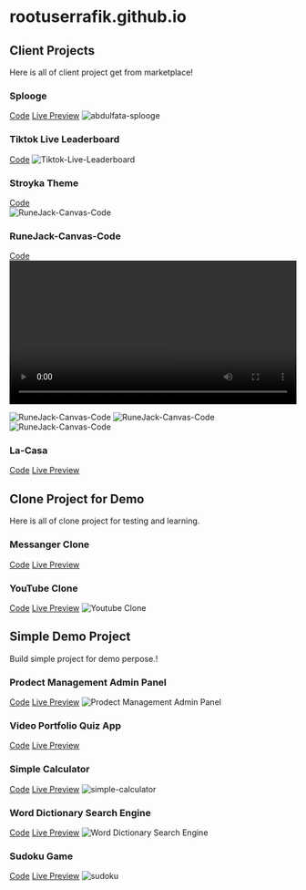 # rootuserrafik.github.io

## Client Projects
Here is all of client project get from marketplace!
### Splooge
[Code](https://github.com/rootuserrafik/abdulfata-splooge) [Live Preview](https://nft-splooge-cln.netlify.app/)
<img src="https://blogger.googleusercontent.com/img/b/R29vZ2xl/AVvXsEhLd978jOSXsX4wKr5V69p4ibVNISM-Ap0rq1PvoxvmUKvlJuNFaUFyXx3kVJmjNKYnT640yBzN7cudtQ3wyUAh9Vh2jrFm5S5LZhqB4wpdJnDR2RKiG130J5a6_yNau-dfRDraCPSNzINaEuKoW3xbmc-dFhpkGeKTIfXHwjJM4DTPIejC9CMnOuCxJw/s16000/nft-splooge.png" alt="abdulfata-splooge">

### Tiktok Live Leaderboard
[Code](https://github.com/rootuserrafik/04.-jean_dst-Tiktok-Live-Leaderboard)
<img src="https://blogger.googleusercontent.com/img/b/R29vZ2xl/AVvXsEhOPU-xrMrcj2_S3I74W0EAsRIJDQ4i4-Pp_GTR4QKkhPWtqav8iHZAkzS_WMJya4Sse13l56cqrXjvhqRzpZSITtiKy8E-TuqYD8Wi_D9AMsmFTvi9MhsCEF_-JhBk4bCM0qc_0mwYN2CIGdv_tUidmEORpICXZ2KOUdNUUatikFwiCQf8TUpsXg5Ltw/s16000/scrinshort.png" alt="Tiktok-Live-Leaderboard">

### Stroyka Theme
[Code](https://github.com/rootuserrafik/04.-jean_dst-Tiktok-Live-Leaderboard) <br>
<img src="https://blogger.googleusercontent.com/img/b/R29vZ2xl/AVvXsEgF2rv4mR3AbCLdlGYTYJeQWkcKN5jIG9YZbWb3D9zYrFxqfhO-UPMGwwC6gSM1eY67j7RXG8J9rh7TmfavnCS_vTdpAH_NJoA2kH-5CrNhQWwwFnIHBBD9g0_jzKPq7eEUOeXEV1NP-PLbRJgkgy7ZtAVC8jR-xooNHADOrKMzlkADrwzrl3dYljvMRg/s16000/ezgif.com-gif-maker.gif" alt="RuneJack-Canvas-Code">

### RuneJack-Canvas-Code
[Code](https://github.com/rootuserrafik/02-molto7-RuneJack-Canvas-Code)
<video  width=100% height="auto" controls src="https://fiverr-res.cloudinary.com/video/upload/t_fiverr_hd/dqp7tsfwzovcwoa1uras">
</br>
<div>
    <img src="https://blogger.googleusercontent.com/img/b/R29vZ2xl/AVvXsEiff4kkVPQydypEyhH_B53_8yRhXjnzobeTIYKrNrW17jAqoxkgcRovmBb1vWiTOZvfDPD-uncqH9Jefmw9MaRXGXobUrtHZv8Y9dGvtWUBOHufJmYFvhjCH-S1b-LOMbOWniQA_Am4MrwKrAzCr9EFqfwnBTHM7clACdkYnxOJPwaeDdo5U3KNsOIBNw/w265-h400/wheel.png" alt="RuneJack-Canvas-Code">
    <img src="https://blogger.googleusercontent.com/img/b/R29vZ2xl/AVvXsEieqJv2WA9LwGP8x9rcokClyEjUOzsaTVJewlYzA_1MNg7s7JRMU9LdY5eMNhta9J7fWUK0mnO-o84zACY5losYYxqlTb0RAgTaQ0_lF0P3W01-NHzg6fxFWGIEoPx2JY5DEGpZ2GK2pE2ZYStukk0IS7dhHcB39fFvfEXYIe0bwwkRkhD934lPRlVoDg/w273-h400/flowerpoker.png" alt="RuneJack-Canvas-Code">
    <img src="https://blogger.googleusercontent.com/img/b/R29vZ2xl/AVvXsEivrRtrRNf2rJaDDLtG7ntwvpd7OTfSGwDjl-4ATVfcERGOy2CWV8vci2ZG5Nxanqb63N_kJVev_EosNZhK8QHlG9cguzaX7Sx4KQxDRjOhRFi8MonuI-ZiXAdYzszL6PfKPFdQGLpMTQEmesb0N0sjf3JYXU23Pq_FqOJkeoYoTPTrhlDJWwwLPWXLTQ/w301-h400/flowergame.png" alt="RuneJack-Canvas-Code">
</div>

### La-Casa
[Code](https://github.com/rootuserrafik/La-Casa-Project) [Live Preview](#LiveDemo)
<img src="" alt="">


## Clone Project for Demo
Here is all of clone project for testing and learning.

### Messanger Clone
[Code](https://github.com/rootuserrafik/messenger-clone) [Live Preview](https://messenger-clone-app-for-demo.netlify.app/)

### YouTube Clone
[Code](https://github.com/rootuserrafik/youtube-clone) [Live Preview](https://youtube-clone-app-for-demo.netlify.app/)
<img src="https://blogger.googleusercontent.com/img/b/R29vZ2xl/AVvXsEjfyGds5on-0FVB9R-AwIUMmMWDCVqNlIO7-ZfoX1AjXGIadZM6tvfxrdub6OfeIWupSDRJsd6ibRfnVsnZi5XShnxfc7QiuvBxXmcYkab_aAAiUpubcpLaf_MSCnup4rU1cNhn9nGziRA-pNJsz4TnoKP4eeDobTOPLn5UoQHmWgaWCs5dNy47v_AehQ/s16000/youtube-clone.png" alt="Youtube Clone">


## Simple Demo Project
Build simple project for demo perpose.!

### Prodect Management Admin Panel
[Code](https://github.com/rootuserrafik/react-task) [Live Preview](https://product-admin-management.netlify.app/)
<img src="https://blogger.googleusercontent.com/img/b/R29vZ2xl/AVvXsEh_k5_MLgyK2VYgnOoYG0KseNqInAh1vS10Lwrc7OzX0X2TtfAHzi4mcvsSWwyqkeLtRrD-2pQxYNtC02WeaLMNDmxPSyLsGAk9EBa3c1MpQm7gf82j1_o1CbraEyBalu_JWQbqKfLad-urZs7yP01bK1I-jQAzg8MbPpt0bo11mSdS7NziGHlAoec4Hw/s16000/product-admin-management.png" alt="Prodect Management Admin Panel">


### Video Portfolio Quiz App
[Code](https://github.com/rootuserrafik/Video-Portfolio) [Live Preview](#LiveDemo)
<img src="" alt="">

### Simple Calculator
[Code](https://github.com/rootuserrafik/demo-simple-calculator) [Live Preview](https://demo-simple-calculator.netlify.app/)
<img src="https://blogger.googleusercontent.com/img/b/R29vZ2xl/AVvXsEhD2TZl-ZlKPwSreWq85ziaLargmS6T9sDa7kAUbbqL18lesHudUt77hZGUEC-myy-sX__2dzuebtFGrQBxRGcfYy3majYHWeBKt2K2t4YrCIZp3tG_5IOg54d5UEJEhmsIOV2oIHgIjYVkOVxEGAJPmapzzaLA-tpHp_m0yCY56R7e2jFlxkA5BozMMA/s16000/simple-calculator.png" alt="simple-calculator">

### Word Dictionary Search Engine
[Code](https://github.com/rootuserrafik/Word-dictionary-Search-engine) [Live Preview](https://word-dictionary-search-engine.netlify.app/)
<img src="https://blogger.googleusercontent.com/img/b/R29vZ2xl/AVvXsEgqWMjJujJNyBLimxSICUDRS5btYxJ9PWTe9-vumEyZhN7Tc3LNBXxZQscWIfnATFEWlurjB4PgfX50VVyjvqusRpJVElFVd5nYJIc5wKSAbcQhEwO8ThSLbF2-oAsL0S_R54GkriX8aI66HcjQHs7xIQF6NL41TSScdsAoQ_AEEzE6h28WmJwCSKz3Xg/s16000/Word-dictionary-Search-engine.png" alt="Word Dictionary Search Engine">


### Sudoku Game
[Code](https://github.com/rootuserrafik/Futoshiki-Game-jayjay2953) [Live Preview](https://sudoku-game-for-demo.netlify.app/)
<img src="https://blogger.googleusercontent.com/img/b/R29vZ2xl/AVvXsEhwGnOETmqPuF_cozXEgF5ao4pnFwuc1m6PENRghU7EqGg3lUNSHDY3s4aRJ4FtVlAHxvzCX9ifHBE9NlkzTTcOs7027LSwYSSY60CrqrXroAgh-NbDL9diPcQwA47NR0jowyGWaEuwYyIn1INlLIec_v04y8-IOBCawxzh9y1nPhwuifSP7JVgIqxTRw/s16000/sudoku-game.png" alt="sudoku">